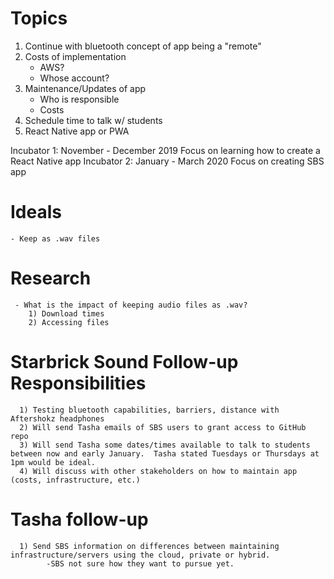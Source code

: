 # Topics
  1.  Continue with bluetooth concept of app being a "remote"
  2.  Costs of implementation
      - AWS?
      - Whose account?
  3.  Maintenance/Updates of app
      - Who is responsible
      - Costs
  4.  Schedule time to talk w/ students
  5.  React Native app or PWA
  
  
  Incubator 1:  November - December 2019
      Focus on learning how to create a React Native app
  Incubator 2:  January - March 2020
      Focus on creating SBS app
          
  # Ideals
    - Keep as .wav files
      
     
  # Research
     - What is the impact of keeping audio files as .wav?
        1) Download times
        2) Accessing files 
                
   
   # Starbrick Sound Follow-up Responsibilities
      1) Testing bluetooth capabilities, barriers, distance with Aftershokz headphones
      2) Will send Tasha emails of SBS users to grant access to GitHub repo
      3) Will send Tasha some dates/times available to talk to students between now and early January.  Tasha stated Tuesdays or Thursdays at 1pm would be ideal.
      4) Will discuss with other stakeholders on how to maintain app (costs, infrastructure, etc.)
   
   
   # Tasha follow-up
      1) Send SBS information on differences between maintaining infrastructure/servers using the cloud, private or hybrid.
            -SBS not sure how they want to pursue yet.
            
      
  
  

